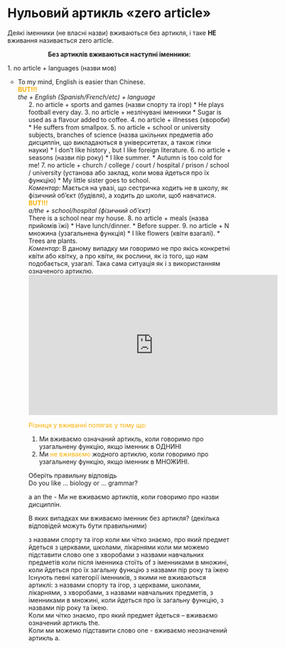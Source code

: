 # Нульовий артикль «zero article»

Деякi iменники (не власнi назви) вживаються без артикля, i таке <b>НЕ</b> вживання називається <span class="p1">zero article</span>.

<p align="center"><b>Без артиклiв вживаються наступнi iменники:</b></p>
1. <span class="p1">no article + languages</span> (назви мов)
<ul type="circle">
 <li> To my mind, English is easier than Chinese.<br>
  <font color="#FAAF00"><b>BUT!!!</b></font><br>
  <span class="p1"><i>the + English (Spanish/French/etc) + language</i></span>
<ul>
2. <span class="p1">no article + sports and games</span> (назви спорту та iгор)
 * He plays football every day.
3. <span class="p1">no article + незлiчуванi iменники</span>
 * Sugar is used as a flavour added to coffee.
4. <span class="p1">no article + illnesses</span> (хвороби)
 * He suffers from smallpox.
5. <span class="p1">no article + school or university subjects, branches of science</span> (назва шкiльних предметiв або дисциплiн, що викладаються в унiверситетах, а також гiлки науки)
 * I don’t like history , but I like foreign literature.
6. <span class="p1">no article + seasons</span> (назви пiр року)
 * I like summer.
 * Autumn is too cold for me!
7. <span class="p1">no article + church / college / court / hospital / prison / school / university</span> (установа або заклад, коли мова йдеться про їх функцiю)
 * My little sister goes to school.<br>
 <i>Коментар</i>: Мається на увазi, що сестричка ходить не в школу, як фiзичний об’єкт (будiвля), а ходить до школи, щоб
навчатися.<br>
<font color="#FAAF00"><b>BUT!!!</b></font><br>
 <span class="p1"><i>a/the + school/hospital (фiзичний об’єкт)</i><br>
There is a school near my house.
8. <span class="p1">no article + meals</span> (назва прийомiв їжi)
 * Have lunch/dinner.
 * Before supper.
9. <span class="p1">no article + N множина</span> (узагальнена функцiя)
 * I like flowers (квiти взагалi).
 * Trees are plants.<br>
 <i>Коментар</i>: В даному випадку ми говоримо не про якiсь конкретнi квiти або квiтку, а про квiти, як рослини, як iз того, що нам подобається, узагалi. Така сама ситуацiя як i з використанням означеного артиклю.

<div class="fluidMedia">
<iframe align="center" width="560" height="315" src="https://www.youtube.com/embed/EMu2CSlJKPM" frameborder="0" allowfullscreen></iframe>
</div>
<div class="popup">
</div>

<font color="#FAAF00">Рiзниця у вживаннi полягає у тому що:</font>
 1. Ми вживаємо означаний артикль, коли говоримо про
узагальнену функцiю, якщо iменник в <span class="p1">ОДНИНI</span>
 2. Ми <font color="#FAAF00">не вживаємо</font> жодного артиклю, коли говоримо про
узагальнену функцiю, якщо iменник в <span class="p1">МНОЖИНI</span>.


<quiz correctLabel="correct" incorrectLabel="incorrect" checkLabel="check">
 <question text="">
 <p>Оберіть правильну відповідь<br>Do you like  ... biology or ... grammar?</p>
 <answer>a</answer>
 <answer>an</answer>
 <answer>the</answer>
 <answer correct>-</answer>
 <explanation>Ми не вживаємо артиклів, коли говоримо про назви дисциплін.</explanation>
 </question>
 <question multiple>
        <p>В яких випадках ми вживаємо іменник без артикля? (декілька відповідей можуть бути правильними)</p>
        <answer correct>з назвами спорту та ігор</answer>
        <answer>коли ми чітко знаємо, про який предмет йдеться</answer>
        <answer correct>з церквами, школами, лікарнями</answer>
        <answer>коли ми можемо підставити слово one</answer>
        <answer correct>з хворобами</answer>
        <answer correct>з назвами навчальних предметів</answer>
        <answer>коли після іменника стоїть of</answer>
        <answer correct>з іменниками в множині,  коли йдеться про їх загальну функцію</answer>
        <answer correct>з назвами пір року та їжею</answer>
        <explanation>Існують певні категорії іменників, з якими не вживаються артиклі: з назвами спорту та ігор, з церквами, школами, лікарнями, з хворобами, з назвами навчальних предметів, з іменниками в множині, коли йдеться про їх загальну функцію, з назвами пір року та їжею.</br>
        Kоли ми чітко знаємо, про який предмет йдеться – вживаємо означений артикль the.</br>
        Kоли ми можемо підставити слово one - вживаємо неозначений артикль а.</br>
        </explanation>
    </question>
</quiz>